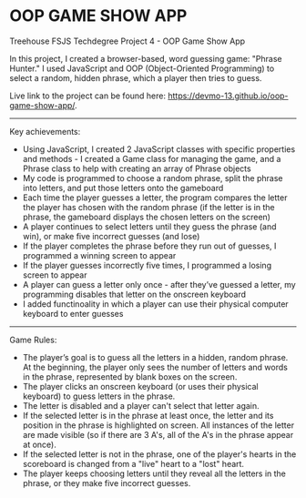 # OOP GAME SHOW APP
 Treehouse FSJS Techdegree Project 4 - OOP Game Show App

In this project, I created a browser-based, word guessing game: "Phrase Hunter." I used JavaScript and OOP (Object-Oriented Programming) to select a random, hidden phrase, which a player then tries to guess.

Live link to the project can be found here: https://devmo-13.github.io/oop-game-show-app/.

---

Key achievements:
- Using JavaScript, I created 2 JavaScript classes with specific properties and methods - I created a Game class for managing the game, and a Phrase class to help with creating an array of Phrase objects
- My code is programmed to choose a random phrase, split the phrase into letters, and put those letters onto the gameboard
- Each time the player guesses a letter, the program compares the letter the player has chosen with the random phrase (if the letter is in the phrase, the gameboard displays the chosen letters on the screen)
- A player continues to select letters until they guess the phrase (and win), or make five incorrect guesses (and lose)
- If the player completes the phrase before they run out of guesses, I programmed a winning screen to appear
- If the player guesses incorrectly five times, I programmed a losing screen to appear
- A player can guess a letter only once - after they’ve guessed a letter, my programming disables that letter on the onscreen keyboard
- I added functinoality in which a player can use their physical computer keyboard to enter guesses

---

Game Rules:
- The player’s goal is to guess all the letters in a hidden, random phrase. At the beginning, the player only sees the number of letters and words in the phrase, represented by blank boxes on the screen.
- The player clicks an onscreen keyboard (or uses their physical keyboard) to guess letters in the phrase.
- The letter is disabled and a player can't select that letter again.
- If the selected letter is in the phrase at least once, the letter and its position in the phrase is highlighted on screen. All instances of the letter are made visible (so if there are 3 A's, all of the A's in the phrase appear at once).
- If the selected letter is not in the phrase, one of the player's hearts in the scoreboard is changed from a "live" heart to a "lost" heart.
- The player keeps choosing letters until they reveal all the letters in the phrase, or they make five incorrect guesses.
